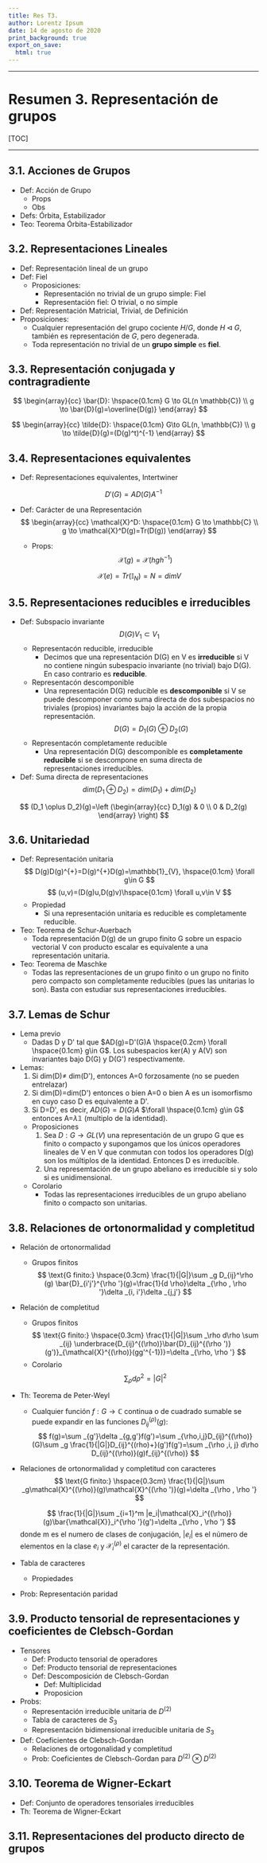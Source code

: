 ```yaml
---
title: Res T3.
author: Lorentz Ipsum
date: 14 de agosto de 2020
print_background: true
export_on_save:
  html: true
---
```


<script src="https://cdn.mathjax.org/mathjax/latest/MathJax.js?config=TeX-AMS-MML_HTMLorMML" type="text/javascript"></script>

---
# Resumen 3. Representación de grupos
[TOC]

---

## 3.1. Acciones de Grupos

- Def: Acción de Grupo
	- Props
	- Obs
- Defs: Órbita, Estabilizador
- Teo: Teorema Órbita-Estabilizador

## 3.2. Representaciones Lineales

- Def: Representación lineal de un grupo
- Def: Fiel
  - Proposiciones:
    - Representación no trivial de un grupo simple: Fiel
    - Representación fiel: O trivial, o no simple
- Def: Representación Matricial, Trivial, de Definición
- Proposiciones:
  - Cualquier representación del grupo cociente $H/G$, donde $H\triangleleft G$, también es representación de $G$, pero degenerada.
  - Toda representación no trivial de un **grupo simple** es **fiel**.

## 3.3. Representación conjugada y contragradiente

$$
\begin{array}{cc}
\bar{D}: \hspace{0.1cm} G \to GL(n \mathbb{C})  \\
g \to \bar{D}(g)=\overline{D(g)}
\end{array}
$$

$$
\begin{array}{cc}
\tilde{D}: \hspace{0.1cm} G\to GL(n, \mathbb{C})  \\
g \to \tilde{D}(g)=(D(g)^t)^{-1}
\end{array}
$$

## 3.4. Representaciones equivalentes

- Def: Representaciones equivalentes, Intertwiner

$$
D'(G)=AD(G)A^{-1}
$$

- Def: Carácter de una Representación
$$
\begin{array}{cc}
\mathcal{X}^D: \hspace{0.1cm} G \to \mathbb{C} \\
g \to \mathcal{X}^D(g)=Tr(D(g))
\end{array}
$$
  - Props:
  $$
  \mathcal{X}(g)=\mathcal{X}(hgh^{-1})
  $$

  $$
  \mathcal{X}(e)=Tr(\mathbb{I}_N)=N=dim V
  $$

## 3.5. Representaciones reducibles e irreducibles

- Def: Subspacio invariante
$$
D(G)V_1 \subset V_1
$$
	- Representacón reducible, irreducible
    	- Decimos que una representación D(G) en V es **irreducible** si V no contiene ningún subespacio invariante (no trivial) bajo D(G). En caso contrario es **reducible**.
	- Representacón descomponible
        - Una representación D(G) reducible es **descomponible** si V se puede descomponer como suma directa de dos subespacios no triviales (propios) invariantes bajo la acción de la propia representación.
$$
D(G)=D_1(G)\oplus D_2(G)
$$
	- Representacón completamente reducible
        - Una representación D(G) descomponible es **completamente reducible** si se descompone en suma directa de representaciones irreducibles.
- Def: Suma directa de representaciones
$$
dim (D_1\oplus D_2)=dim (D_1)+dim (D_2)
$$

$$
(D_1 \oplus D_2)(g)=\left (\begin{array}{cc}
D_1(g) & 0 \\
0 & D_2(g)
\end{array} \right)
$$

## 3.6. Unitariedad

- Def: Representación unitaria
$$
D(g)D(g)^{+}=D(g)^{+}D(g)=\mathbb{1}_{V}, \hspace{0.1cm} \forall g\in G
$$
$$
(u,v)=(D(g)u,D(g)v)\hspace{0.1cm} \forall u,v\in V
$$
    - Propiedad
      - Si una representación unitaria es reducible es completamente reducible.
- Teo: Teorema de Schur-Auerbach
	- Toda representación D(g) de un grupo finito G sobre un espacio vectorial V con producto escalar es equivalente a una representación unitaria.
- Teo: Teorema de Maschke
    - Todas las representaciones de un grupo finito o un grupo no finito pero compacto son completamente reducibles (pues las unitarias lo son). Basta con estudiar sus representaciones irreducibles.


## 3.7. Lemas de Schur

- Lema previo
  - Dadas D y D' tal que $AD(g)=D'(G)A \hspace{0.2cm} \forall  \hspace{0.1cm} g\in G$. Los subespacios ker(A) y A(V) son invariantes bajo D(G) y D(G') respectivamente.
- Lemas:
    1. Si dim(D)$\neq$ dim(D'), entonces A=0 forzosamente (no se pueden entrelazar)
    2. Si dim(D)=dim(D') entonces o bien A=0 o bien A es un isomorfismo en cuyo caso D es equivalente a D'.
    3. Si D=D', es decir, $AD(G)=D(G)A$ $\forall  \hspace{0.1cm} g\in G$ entonces A=$\lambda \mathbb{1}$ (multiplo de la identidad).
	- Proposiciones
    	1. Sea $D: G\to GL(V)$ una representación de un grupo G que es finito o compacto y supongamos que los únicos operadores lineales de V en V que conmutan con todos los operadores D(g) son los múltiplos de la identidad. Entonces D es irreducible.
        2. Una represemtación de un grupo abeliano es irreducible si y solo si es unidimensional.
    - Corolario
        - Todas las representaciones irreducibles de un grupo abeliano finito o compacto son unitarias.



## 3.8. Relaciones de ortonormalidad y completitud

- Relación de ortonormalidad
	- Grupos finitos
    $$
    \text{G finito:} \hspace{0.3cm} \frac{1}{|G|}\sum _g D_{ij}^\rho (g) \bar{D}_{i'j'}^{\rho '}(g)=\frac{1}{d \rho}\delta _{\rho , \rho '}\delta _{i, i'}\delta _{j,j'}
    $$
- Relación de completitud
	- Grupos finitos
    $$
    \text{G finito:} \hspace{0.3cm} \frac{1}{|G|}\sum _\rho d\rho \sum _{ij} \underbrace{D_{ij}^{(\rho)}\bar{D}_{ij}^{(\rho ')}(g')}_{\mathcal{X}^{(\rho)}(gg'^{-1})}=\delta _{\rho, \rho '}
    $$
	- Corolario
    $$
    \sum _\rho d\rho ^2 =|G|^2
    $$
- Th: Teorema de Peter-Weyl
  - Cualquier función $f:G\rightarrow \mathbb{C}$ continua o de cuadrado sumable se puede expandir en las funciones $D_{ij}^{(\rho)}(g)$:
  $$
  f(g)=\sum _{g'}\delta _{g,g'}f(g')=\sum _{\rho,i,j}D_{ij}^{(\rho)}(G)\sum _g \frac{1}{|G|}D_{ij}^{(rho)+}(g')f(g')=\sum _{\rho ,i, j} d\rho D_{ij}^{(\rho)}(g)f_{ij}^{(\rho)}
  $$

- Relaciones de ortonormalidad y completitud con caracteres
    $$
    \text{G finito:} \hspace{0.3cm} \frac{1}{|G|}\sum _g\mathcal{X}^{(\rho)}(g)\mathcal{X}^{(\rho ')}(g)=\delta _{\rho , \rho '}
    $$

    $$
    \frac{1}{|G|}\sum _{i=1}^m |e_i|\mathcal{X}_i^{(\rho)}(g)\bar{\mathcal{X}}_i^{\rho '}(g')=\delta _{\rho , \rho '}
    $$
    donde m es el numero de clases de conjugación, $|e_i|$ es el número de elementos en la clase $e_i$ y $\mathcal{X}_i^{(\rho)}$ el caracter de la representación.
- Tabla de caracteres
  - Propiedades
- Prob: Representación paridad

## 3.9. Producto tensorial de representaciones y coeficientes de Clebsch-Gordan

- Tensores
	- Def: Producto tensorial de operadores
	- Def: Producto tensorial de representaciones
	- Def: Descomposición de Clebsch-Gordan
		- Def: Multiplicidad
		- Proposicion
- Probs:
	- Representación irreducible unitaria de $D^{(2)}$
	- Tabla de caracteres de $S_3$
	- Representación bidimensional irreducible unitaria de $S_3$
- Def: Coeficientes de Clebsch-Gordan
	- Relaciones de ortogonalidad y completitud
	- Prob: Coeficientes de Clebsch-Gordan para $D^{(2)} \otimes D^{(2)}$

## 3.10. Teorema de Wigner-Eckart

- Def: Conjunto de operadores tensoriales irreducibles
- Th: Teorema de Wigner-Eckart

## 3.11. Representaciones del producto directo de grupos
